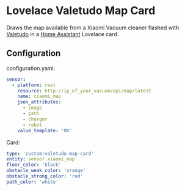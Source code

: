 # Lovelace Valetudo Map Card

Draws the map available from a Xiaomi Vacuum cleaner flashed with [Valetudo](https://github.com/Hypfer/Valetudo) in a [Home Assistant](https://www.home-assistant.io/) Lovelace card.

## Configuration 

configuration.yaml:
```yaml
sensor:
  - platform: rest
    resource: http://ip_of_your_vacuum/api/map/latest
    name: xiaomi_map
    json_attributes:
      - image
      - path
      - charger
      - robot
    value_template: 'OK'
```

Card:
```yaml
type: 'custom:valetudo-map-card'
entity: sensor.xiaomi_map
floor_color: 'black'
obstacle_weak_color: 'orange'
obstacle_strong_color: 'red'
path_color: 'white'
```
